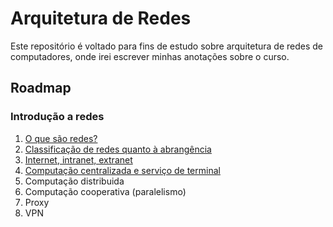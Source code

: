 # Arquitetura de Redes

Este repositório é voltado para fins de estudo sobre arquitetura de redes de computadores, onde irei escrever minhas anotações sobre o curso.


## Roadmap

### Introdução a redes

1. [O que são redes?](./introducao/01-redes.md)
2. [Classificação de redes quanto à abrangência](./introducao/02-abrangencia.md)
3. [Internet, intranet, extranet](./introducao/03-internet.md)
4. [Computação centralizada e serviço de terminal](./introducao/04-centralizada.md)
5. Computação distribuida
6. Computação cooperativa (paralelismo)
7. Proxy
8. VPN